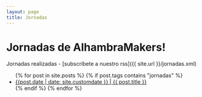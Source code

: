 ```yaml
---
layout: page
title: Jornadas
---
```


# Jornadas de AlhambraMakers!

Jornadas realizadas - [subscríbete a nuestro rss]({{ site.url }}/jornadas.xml)

<ul>
 {% for post in site.posts %}
    {% if post.tags contains "jornadas" %}
   <li><a href="{{ site.url }}{{ post.url }}">{{post.date | date: site.customdate }} | {{ post.title }}</a></li>
    {% endif %}
 {% endfor %}
</ul>
